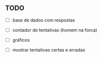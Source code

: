 ## TODO
- [ ] base de dados com respostas
- [ ] contador de tentativas (homem na forca)
- [ ] gráficos
- [ ] mostrar tentativas certas e erradas

